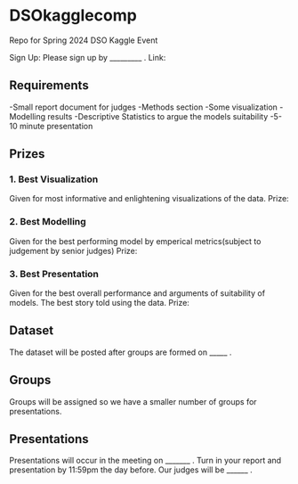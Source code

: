 # DSOkagglecomp
Repo for Spring 2024 DSO Kaggle Event

Sign Up:
Please sign up by _________ .
Link:

## Requirements
-Small report document for judges
-Methods section
-Some visualization
-Modelling results
-Descriptive Statistics to argue the models suitability
-5-10 minute presentation


## Prizes

### 1. Best Visualization
Given for most informative and enlightening visualizations of the data.
Prize:

### 2. Best Modelling
Given for the best performing model by emperical metrics(subject to judgement by senior judges)
Prize:

### 3. Best Presentation
Given for the best overall performance and arguments of suitability of models. The best story told using the data.
Prize:


## Dataset
The dataset will be posted after groups are formed on _____ . 


## Groups 
Groups will be assigned so we have a smaller number of groups for presentations.

## Presentations
Presentations will occur in the meeting on _______ . Turn in your report and presentation by 11:59pm the day before. Our judges will be ______ .

